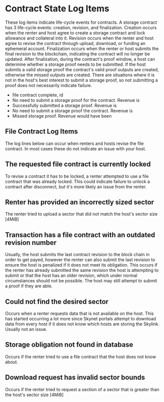 # Contract State Log Items

These log items indicate life-cycle events for contracts. A storage contract has 3 life-cycle events: creation, revision, and finalization. Creation occurs when the renter and host agree to create a storage contract and lock allowance and collateral into it. Revision occurs when the renter and host agree to revise the contract through upload, download, or funding an ephemeral account. Finalization occurs when the renter or host submits the final revision to the blockchain, indicating the contract will no longer be updated. After finalization, during the contract's proof window, a host can determine whether a storage proof needs to be submitted. If the host submits a valid storage proof the contract's valid proof outputs are created, otherwise the missed outputs are created. There are situations where it is not in the host's best interest to submit a storage proof, so not submitting a proof does not necessarily indicate failure.

* file contract complete, id
* No need to submit a storage proof for the contract. Revenue is
* Successfully submitted a storage proof. Revenue is
* No need to submit a storage proof the contract. Revenue is
* Missed storage proof. Revenue would have been

## File Contract Log Items

The log lines below can occur when renters and hosts revise the file contract. In most cases these do not indicate an issue with your host.

## The requested file contract is currently locked

To revise a contract it has to be locked, a renter attempted to use a file contract that was already locked. This could indicate failure to unlock a contract after disconnect, but it's more likely an issue from the renter.

## Renter has provided an incorrectly sized sector

The renter tried to upload a sector that did not match the host's sector size \[4MiB]

## Transaction has a file contract with an outdated revision number

Usually, the host submits the last contract revision to the block chain in order to get payed, however the renter can also submit the last revision to ensure the host is penalized if it does not meet its obligation. This occurs if the renter has already submitted the same revision the host is attempting to submit or that the host has an older revision, which under normal circumstances should not be possible. The host may still attempt to submit a proof if they are able.

## Could not find the desired sector

Occurs when a renter requests data that is not available on the host. This has started occurring a lot more since Skynet portals attempt to download data from every host if it does not know which hosts are storing the Skylink. Usually not an issue.

## Storage obligation not found in database

Occurs if the renter tried to use a file contract that the host does not know about.

## Download request has invalid sector bounds

Occurs if the renter tried to request a section of a sector that is greater than the host's sector size \[4MiB]
